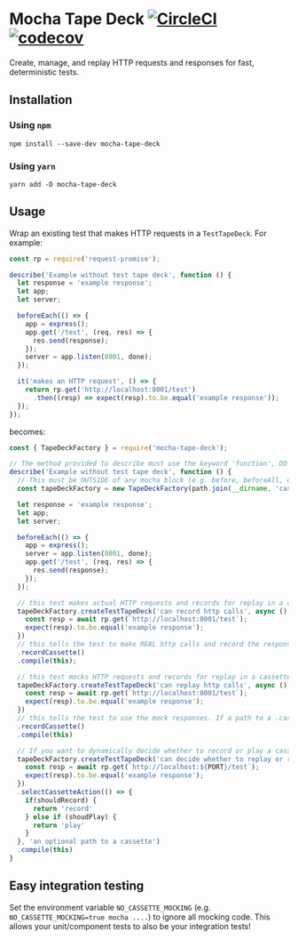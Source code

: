 # Mocha Tape Deck [![CircleCI](https://circleci.com/gh/fossas/mocha-tape-deck.svg?style=svg)](https://circleci.com/gh/fossas/mocha-tape-deck) [![codecov](https://codecov.io/gh/fossas/mocha-tape-deck/branch/master/graph/badge.svg)](https://codecov.io/gh/fossas/mocha-tape-deck)
Create, manage, and replay HTTP requests and responses for fast, deterministic tests.

## Installation
### Using `npm`
`npm install --save-dev mocha-tape-deck`

### Using `yarn`
`yarn add -D mocha-tape-deck`

## Usage
Wrap an existing test that makes HTTP requests in a `TestTapeDeck`. For example:

```javascript
const rp = require('request-promise');

describe('Example without test tape deck', function () {
  let response = 'example response';
  let app;
  let server;

  beforeEach(() => {
    app = express();
    app.get('/test', (req, res) => {
      res.send(response);
    });
    server = app.listen(8001, done);
  });

  it('makes an HTTP request', () => {
    return rp.get('http://localhost:8001/test')
      .then((resp) => expect(resp).to.be.equal('example response'));
  });
});
```

becomes:

```javascript
const { TapeDeckFactory } = require('mocha-tape-deck');

// The method provided to describe must use the keyword 'function', DO NOT use a fat arrow function (() => ...)
describe('Example without test tape deck', function () {
  // This must be OUTSIDE of any mocha block (e.g. before, beforeAll, etc ...), this defines where the fixtures (called cassettes) are saved
  const tapeDeckFactory = new TapeDeckFactory(path.join(__dirname, 'cassettes'));

  let response = 'example response';
  let app;
  let server;

  beforeEach(() => {
    app = express();
    server = app.listen(8001, done);
    app.get('/test', (req, res) => {
      res.send(response);
    });
  });

  // this test makes actual HTTP requests and records for replay in a cassette in the directory passed to TapeDeckFactory, in this case cassettes
  tapeDeckFactory.createTestTapeDeck('can record http calls', async () => {
    const resp = await rp.get(`http://localhost:8001/test`);
    expect(resp).to.be.equal('example response');
  })
  // this tells the test to make REAL http calls and record the responses
  .recordCassette()
  .compile(this);

  // this test mocks HTTP requests and records for replay in a cassette in the directory passed to TapeDeckFactory, in this case cassettes
  tapeDeckFactory.createTestTapeDeck('can replay http calls', async () => {
    const resp = await rp.get(`http://localhost:8001/test`);
    expect(resp).to.be.equal('example response');
  })
  // this tells the test to use the mock responses. If a path to a .cassette file is not provided, it uses the test description to find the fixture. 
  .recordCassette()
  .compile(this)

  // If you want to dynamically decide whether to record or play a cassette, use selectCassetteAction
  tapeDeckFactory.createTestTapeDeck('can decide whether to replay or record calls', async () => {
    const resp = await rp.get(`http://localhost:${PORT}/test`);
    expect(resp).to.be.equal('example response');
  })
  .selectCassetteAction(() => {
    if(shouldRecord) {
      return 'record'
    } else if (shoudPlay) {
      return 'play'
    }
  }, 'an optional path to a cassette')
  .compile(this) 
}
```

## Easy integration testing
Set the environment variable `NO_CASSETTE_MOCKING` (e.g. `NO_CASSETTE_MOCKING=true mocha ....`) to ignore all mocking code. This allows your unit/component tests to also be your integration tests!
